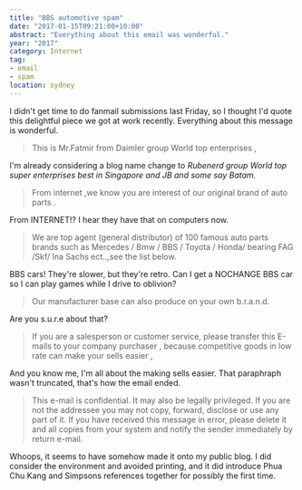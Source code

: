 ```yaml
---
title: "BBS automotive spam"
date: "2017-01-15T09:21:00+10:00"
abstract: "Everything about this email was wonderful."
year: "2017"
category: Internet
tag:
- email
- spam
location: sydney
---
```

I didn't get time to do fanmail submissions last Friday, so I thought I'd quote this delightful piece we got at work recently. Everything about this message is wonderful.

> This is Mr.Fatmir from Daimler group World top enterprises  , 

I'm already considering a blog name change to *Rubenerd group World top super enterprises best in Singapore and JB and some say Batam.*

> From internet ,we know you are interest of our original brand of auto parts .

From INTERNET!? I hear they have that on computers now.

> We are top agent (general distributor) of 100 famous auto parts brands 
> such as Mercedes / Bmw / BBS / Toyota / Honda/ bearing FAG /Skf/ Ina
> Sachs ect..,see the list below. 

BBS cars! They're slower, but they're retro. Can I get a NOCHANGE BBS car so I can play games while I drive to oblivion?

> Our manufacturer base can also produce on your own b.r.a.n.d.

Are you s.u.r.e about that?

> If you are a salesperson or customer service, please transfer this 
> E-mails to your company purchaser , because competitive goods in low 
> rate can make your sells easier , 

And you know me, I'm all about the making sells easier. That paraphraph wasn't truncated, that's how the email ended.

> This e-mail is confidential. It may also be legally privileged.
> If you are not the addressee you may not copy, forward, disclose
> or use any part of it. If you have received this message in error,
> please delete it and all copies from your system and notify the
> sender immediately by return e-mail.

Whoops, it seems to have somehow made it onto my public blog. I did consider the environment and avoided printing, and it did introduce Phua Chu Kang and Simpsons references together for possibly the first time.
